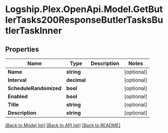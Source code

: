 # Logship.Plex.OpenApi.Model.GetButlerTasks200ResponseButlerTasksButlerTaskInner

## Properties

Name | Type | Description | Notes
------------ | ------------- | ------------- | -------------
**Name** | **string** |  | [optional] 
**Interval** | **decimal** |  | [optional] 
**ScheduleRandomized** | **bool** |  | [optional] 
**Enabled** | **bool** |  | [optional] 
**Title** | **string** |  | [optional] 
**Description** | **string** |  | [optional] 

[[Back to Model list]](../../README.md#documentation-for-models) [[Back to API list]](../../README.md#documentation-for-api-endpoints) [[Back to README]](../../README.md)

